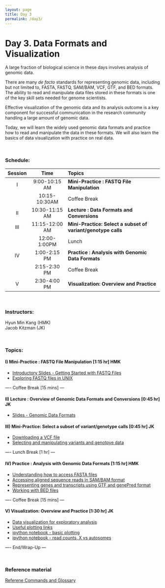 ```yaml
---
layout: page
title: Day 3
permalink: /day3/
---
```


# Day 3. Data Formats and Visualization

A large fraction of biological science in these days involves
analysis of genomic data.

There are many *de facto* standards for
representing genomic data, including but not limited to,
FASTA, FASTQ, SAM/BAM, VCF, GTF, and BED formats.
The ability to read and manipulate data files stored in these formats
is one of the key skill sets needed for genome scientists.

Effective visualization of the genomic data and its analysis outcome is a
key component for successful communication in the research community
handling a large amount of genomic data.

Today, we will learn the widely used genomic data formats and
practice how to read and manipulate the data in these formats. We will
also learn the basics of data visualization with practice on real data.

<br>

### Schedule:

| Session | Time           | Topics                   | 
| :-----: |:--------------:| :----------------------- | 
| I       | 9:00-10:15 AM  | **Mini-Practice : FASTQ File Manipulation** | 
|         | 10:15-10:30AM  | Coffee Break             | 
| II      | 10:30-11:15 AM | **Lecture : Data Formats and Conversions**       | 
| III     | 11:15-12:00 AM | **Mini-Practice: Select a subset of variant/genotype calls**       | 
|         | 12:00-1:00PM   | Lunch                    | 
| IV      | 1:00-2:15 PM   | **Practice : Analysis with Genomic Data Formats** | 
|         | 2:15-2:30 PM   | Coffee Break             | 
| V       | 2:30-4:00 PM   | **Visualization: Overview and Practice**   | 


<br>

### Instructors:
Hyun Min Kang (HMK)  
Jacob Kitzman (JK)

<br>

### Topics:

#### I) Mini-Practice : FASTQ File Manipulation [1:15 hr]  HMK
- [Introductory Slides - Getting Started with FASTQ Files](../class-material/2015_08_day3_sec01_v1.pdf)
- [Exploring FASTQ files in UNIX](../class-material/day3-fastq-unix-practice.html)

—- Coffee Break [15 mins] —  

#### II) Lecture : Overview of Genomic Data Formats and Conversions [0:45 hr]  JK
 - [Slides - Genomic Data Formats](../class-material/day3_section2.pdf)

#### III) Mini-Practice: Select a subset of variant/genotype calls [0:45 hr] JK
 - [Downloading a VCF file](../class-material/day3-vcf-1.html)
 - [Selecting and manipulating variants and genotpye data](../class-material/day3-vcf-2.html)

—- Lunch Break [1 hr] —  

#### IV) Practice : Analysis with Genomic Data Formats [1:15 hr]  HMK
- [Understanding how to access FASTA files](../class-material/day3-fasta-practice.html)
- [Accessing aligned sequence reads in SAM/BAM format](../class-material/day3-bam-practice.html)
- [Representing genes and transcripts using GTF and genePred format](../class-material/day3-gtf-practice.html)
- [Working with BED files](../class-material/day3-bed-practice.html)

—- Coffee Break [15 mins] —  

#### V) Visualization: Overview and Practice [1:30 hr] JK
- [Data visualization for exploratory analysis](../class-material/day3-plotting1.html)
- [Useful plotting links](../class-material/day3-plotting2.html)
- [ipython notebook - basic plotting](../class-material/basic_matplotlib_plots.ipynb)
- [ipython notebook - read counts, X vs autosomes](../class-material/read_counts_by_chrom.ipynb)

—- End/Wrap-Up —

<br>

### Reference material
[Referene Commands and Glossary](../class-material/unix-reference.html)  
